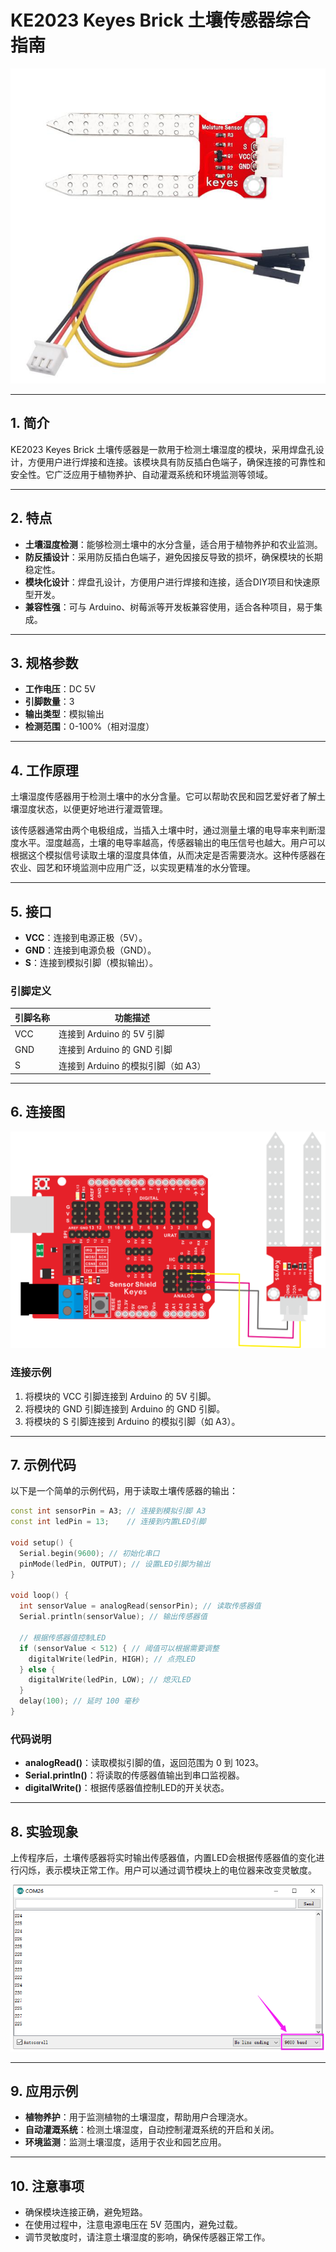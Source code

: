# KE2023 Keyes Brick 土壤传感器综合指南

![image-20250317155517384](media/image-20250317155517384.png)

---

## 1. 简介
KE2023 Keyes Brick 土壤传感器是一款用于检测土壤湿度的模块，采用焊盘孔设计，方便用户进行焊接和连接。该模块具有防反插白色端子，确保连接的可靠性和安全性。它广泛应用于植物养护、自动灌溉系统和环境监测等领域。

---

## 2. 特点
- **土壤湿度检测**：能够检测土壤中的水分含量，适合用于植物养护和农业监测。
- **防反插设计**：采用防反插白色端子，避免因接反导致的损坏，确保模块的长期稳定性。
- **模块化设计**：焊盘孔设计，方便用户进行焊接和连接，适合DIY项目和快速原型开发。
- **兼容性强**：可与 Arduino、树莓派等开发板兼容使用，适合各种项目，易于集成。

---

## 3. 规格参数
- **工作电压**：DC 5V  
- **引脚数量**：3  
- **输出类型**：模拟输出  
- **检测范围**：0-100%（相对湿度）  

---

## 4. 工作原理
土壤湿度传感器用于检测土壤中的水分含量。它可以帮助农民和园艺爱好者了解土壤湿度状态，以便更好地进行灌溉管理。

该传感器通常由两个电极组成，当插入土壤中时，通过测量土壤的电导率来判断湿度水平。湿度越高，土壤的电导率越高，传感器输出的电压信号也越大。用户可以根据这个模拟信号读取土壤的湿度具体值，从而决定是否需要浇水。这种传感器在农业、园艺和环境监测中应用广泛，以实现更精准的水分管理。

---

## 5. 接口
- **VCC**：连接到电源正极（5V）。
- **GND**：连接到电源负极（GND）。
- **S**：连接到模拟引脚（模拟输出）。

### 引脚定义
| 引脚名称 | 功能描述                     |
|----------|------------------------------|
| VCC      | 连接到 Arduino 的 5V 引脚   |
| GND      | 连接到 Arduino 的 GND 引脚  |
| S      | 连接到 Arduino 的模拟引脚（如 A3） |

---

## 6. 连接图
![image-20250317155532917](media/image-20250317155532917.png)

### 连接示例
1. 将模块的 VCC 引脚连接到 Arduino 的 5V 引脚。
2. 将模块的 GND 引脚连接到 Arduino 的 GND 引脚。
3. 将模块的 S 引脚连接到 Arduino 的模拟引脚（如 A3）。

---

## 7. 示例代码
以下是一个简单的示例代码，用于读取土壤传感器的输出：
```cpp
const int sensorPin = A3; // 连接到模拟引脚 A3
const int ledPin = 13;    // 连接到内置LED引脚

void setup() {
  Serial.begin(9600); // 初始化串口
  pinMode(ledPin, OUTPUT); // 设置LED引脚为输出
}

void loop() {
  int sensorValue = analogRead(sensorPin); // 读取传感器值
  Serial.println(sensorValue); // 输出传感器值

  // 根据传感器值控制LED
  if (sensorValue < 512) { // 阈值可以根据需要调整
    digitalWrite(ledPin, HIGH); // 点亮LED
  } else {
    digitalWrite(ledPin, LOW); // 熄灭LED
  }
  delay(100); // 延时 100 毫秒
}
```

### 代码说明
- **analogRead()**：读取模拟引脚的值，返回范围为 0 到 1023。
- **Serial.println()**：将读取的传感器值输出到串口监视器。
- **digitalWrite()**：根据传感器值控制LED的开关状态。

---

## 8. 实验现象
上传程序后，土壤传感器将实时输出传感器值，内置LED会根据传感器值的变化进行闪烁，表示模块正常工作。用户可以通过调节模块上的电位器来改变灵敏度。

![image-20250317155548856](media/image-20250317155548856.png)

---

## 9. 应用示例
- **植物养护**：用于监测植物的土壤湿度，帮助用户合理浇水。
- **自动灌溉系统**：检测土壤湿度，自动控制灌溉系统的开启和关闭。
- **环境监测**：监测土壤湿度，适用于农业和园艺应用。

---

## 10. 注意事项
- 确保模块连接正确，避免短路。
- 在使用过程中，注意电源电压在 5V 范围内，避免过载。
- 调节灵敏度时，请注意土壤湿度的影响，确保传感器正常工作。

